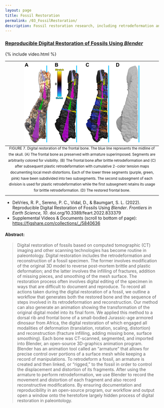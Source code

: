 ```yaml
---
layout: page
title: Fossil Restoration
permalink: /03_FossilRestoration/
description: Fossil restoration research, including retrodeformation and reconstruction.
---
```


### [Reproducible Digital Restoration of Fossils Using <em>Blender</em>](https://doi.org/10.3389/feart.2022.833379) 

{% include video.html %}

<!--
{% include video.html id=page.RDRoFUB-SMov2.mp4 %}
[![](/assets/RDRoFUB-f7-small.png)](/assets/RDRoFUB-SMov2.mp4)

[![Alternate Text](/assets/RDRoFUB-f7-small.png)](https://github.com/rpdevries/rpdevries.github.io/raw/main/assets/RDRoFUB-SMov2.mp4)

[![](https://markdown-videos.vercel.app/youtube/dQw4w9WgXcQ)](https://youtu.be/dQw4w9WgXcQ)

[![Fossil bone being restored, animated]({[/assets/RDRoFUB-f7-small.png](https://github.com/rpdevries/rpdevries.github.io/raw/main/assets/RDRoFUB-SMov2.mp4)})]({https://github.com/rpdevries/rpdevries.github.io/raw/main/assets/RDRoFUB-SMov2.mp4})

https://github.com/rpdevries/rpdevries.github.io/raw/main/assets/RDRoFUB-SMov2.mp4
![Fossil bone being restored, animated](/assets/RDRoFUB-SMov2.mp4)

[![Alternate Text]({image-url})]({video-url} "Link Title")
-->

| <img src="/assets/RDRoFUB-f7.jpg" alt="Fossil bone being restored" width=380px> |
|:--:|
| <sup> FIGURE 7. Digital restoration of the frontal bone. The blue line represents the midline of the skull. (A) The frontal bone as preserved with armature superimposed. Segments are arbitrarily colored for visibility. (B) The frontal bone after brittle retrodeformation and (C) after subsequent plastic retrodeformation with cumulative 2-color tension maps documenting local mesh distortions. Each of the lower three segments (purple, green, pink) have been subdivided into two subsegments. The second subsegment of each division is used for plastic retrodeformation while the first subsegment retains its usage for brittle retrodeformation. (D) The restored frontal bone. </sup> |

- DeVries, R. P., Sereno, P. C., Vidal, D., & Baumgart, S. L. (2022). Reproducible Digital Restoration of Fossils Using <em>Blender</em>. <em>Frontiers in Earth Science, 10</em>. doi.org/10.3389/feart.2022.833379 <br> 
- Supplemental Videos & Documents (scroll to bottom of page): <https://figshare.com/collections/_/5840636>

#### Abstract:
>Digital restoration of fossils based on computed tomographic (CT) imaging and other scanning technologies has become routine in paleontology. Digital restoration includes the retrodeformation and reconstruction of a fossil specimen. The former involves modification of the original 3D model to reverse post-mortem brittle and plastic deformation; and the latter involves the infilling of fractures, addition of missing pieces, and smoothing of the mesh surface. The restoration process often involves digital editing of the specimen in ways that are difficult to document and reproduce. To record all actions taken during the digital restoration of a fossil, we outline a workflow that generates both the restored bone and the sequence of steps involved in its retrodeformation and reconstruction. Our method can also generate an animation showing the transformation of the original digital model into its final form. We applied this method to a dorsal rib and frontal bone of a small-bodied Jurassic-age armored dinosaur from Africa, the digital restoration of which engaged all modalities of deformation (translation, rotation, scaling, distortion) and reconstruction (fracture infilling, adding missing bone, surface smoothing). Each bone was CT-scanned, segmented, and imported into Blender, an open-source 3D-graphics animation program. Blender has an animation tool called an “armature” that allows for precise control over portions of a surface mesh while keeping a record of manipulations. To retrodeform a fossil, an armature is created and then linked, or “rigged,” to the fossil in order to control the displacement and distortion of its fragments. After using the armature to perform retrodeformation, we use Blender to record the movement and distortion of each fragment and also record reconstructive modifications. By ensuring documentation and reproducibility in an open-source program, our workflow and output open a window onto the heretofore largely hidden process of digital restoration in paleontology.
